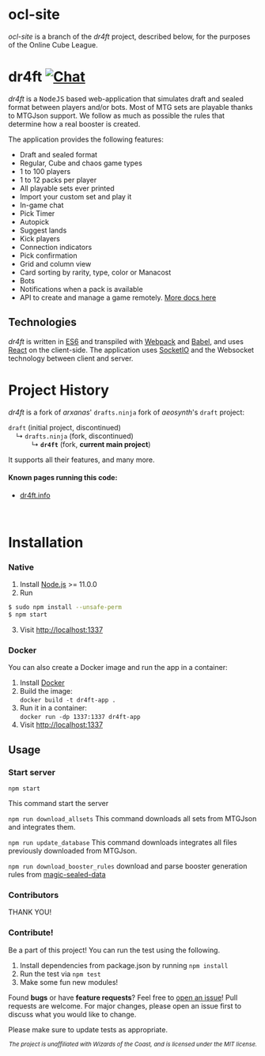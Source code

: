 # ocl-site

*ocl-site* is a branch of the *dr4ft* project, described below, for the purposes of the Online Cube League.
<br>

# dr4ft [![Chat](https://badges.gitter.im/dr4fters/dr4ft.svg)](https://gitter.im/dr4fters/dr4ft)

*dr4ft* is a <kbd>NodeJS</kbd> based web-application that simulates draft and sealed format between players and/or bots.
Most of MTG sets are playable thanks to MTGJson support. We follow as much as possible the rules that determine how a real booster is created.

The application provides the following features:

* Draft and sealed format
* Regular, Cube and chaos game types
* 1 to 100 players
* 1 to 12 packs per player
* All playable sets ever printed
* Import your custom set and play it
* In-game chat
* Pick Timer
* Autopick
* Suggest lands
* Kick players
* Connection indicators
* Pick confirmation
* Grid and column view
* Card sorting by rarity, type, color or Manacost
* Bots
* Notifications when a pack is available
* API to create and manage a game remotely. [More docs here](https://github.com/dr4fters/dr4ft/bloc/master/doc/api.md)

## Technologies

*dr4ft* is written in [ES6] and transpiled with [Webpack] and [Babel], and uses [React] on the client-side.
The application uses [SocketIO] and the Websocket technology between client and server.

# Project History

*dr4ft* is a fork of *arxanas*' `drafts.ninja` fork of *aeosynth*'s `draft` project:

`draft` (initial project, discontinued)<br>
&nbsp;&nbsp;&nbsp; ↳ `drafts.ninja` (fork, discontinued)<br>
&nbsp;&nbsp;&nbsp;&nbsp;&nbsp;&nbsp;&nbsp;&nbsp;&nbsp;&nbsp;&nbsp; ↳ **`dr4ft`** (fork, **current main project**)

It supports all their features, and many more.

#### Known pages running this code:
 - [dr4ft.info](https://www.dr4ft.info)

<br>

# Installation

### Native

1) Install [Node.js](https://nodejs.org/en/download/) >= 11.0.0
2) Run
```bash
$ sudo npm install --unsafe-perm
$ npm start
```
3) Visit [http://localhost:1337](http://localhost:1337)


### Docker

You can also create a Docker image and run the app in a container:
1) Install [Docker](https://www.docker.com/)
2) Build the image:<br>
`docker build -t dr4ft-app .`
3) Run it in a container:<br>
`docker run -dp 1337:1337 dr4ft-app`<br>
4) Visit [http://localhost:1337](http://localhost:1337)

## Usage

### Start server

`npm start`

This command start the server

`npm run download_allsets`
This command downloads all sets from MTGJson and integrates them.

`npm run update_database`
This command downloads integrates all files previously downloaded from MTGJson.

`npm run download_booster_rules`
 download and parse booster generation rules from [magic-sealed-data](https://github.com/taw/magic-sealed-data)

### Contributors

THANK YOU!

### Contribute!

Be a part of this project! You can run the test using the following.

1. Install dependencies from package.json by running `npm install`
2. Run the test via `npm test`
3. Make some fun new modules!

Found **bugs** or have **feature requests**? Feel free to [open an issue](https://github.com/dr4fters/dr4ft/issues/new)!
Pull requests are welcome. For major changes, please open an issue first to discuss what you would like to change.

Please make sure to update tests as appropriate.

<p align='center'>
  <sub><i>The project is unaffiliated with Wizards of the Coast, and is licensed under the MIT license.</i></sub>
</p>



<!-- this are reference links -->
  [ES6]: https://github.com/lukehoban/es6features
  [Babel]: https://github.com/babel/babel
  [React]: https://github.com/facebook/react
  [Webpack]: https://webpack.js.org/
  [SocketIO]: https://socket.io
